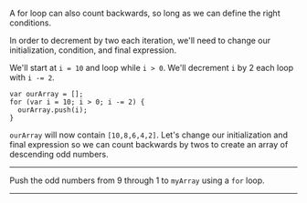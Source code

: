 <div class="challenge-instructions basic-javascript"><div><section id="description">
<p>A for loop can also count backwards, so long as we can define the right conditions.</p>
<p>In order to decrement by two each iteration, we'll need to change our initialization, condition, and final expression.</p>
<p>We'll start at <code>i = 10</code> and loop while <code>i &gt; 0</code>. We'll decrement <code>i</code> by 2 each loop with <code>i -= 2</code>.</p>
<pre class="language-js"><code class="language-js"><span class="token keyword">var</span> ourArray <span class="token operator">=</span> <span class="token punctuation">[</span><span class="token punctuation">]</span><span class="token punctuation">;</span>
<span class="token keyword">for</span> <span class="token punctuation">(</span><span class="token keyword">var</span> i <span class="token operator">=</span> <span class="token number">10</span><span class="token punctuation">;</span> i <span class="token operator">&gt;</span> <span class="token number">0</span><span class="token punctuation">;</span> i <span class="token operator">-=</span> <span class="token number">2</span><span class="token punctuation">)</span> <span class="token punctuation">{</span>
  ourArray<span class="token punctuation">.</span><span class="token function">push</span><span class="token punctuation">(</span>i<span class="token punctuation">)</span><span class="token punctuation">;</span>
<span class="token punctuation">}</span>
</code></pre>
<p><code>ourArray</code> will now contain <code>[10,8,6,4,2]</code>. Let's change our initialization and final expression so we can count backwards by twos to create an array of descending odd numbers.</p>
</section></div><hr/><div><section id="instructions">
<p>Push the odd numbers from 9 through 1 to <code>myArray</code> using a <code>for</code> loop.</p>
</section></div><hr/></div>